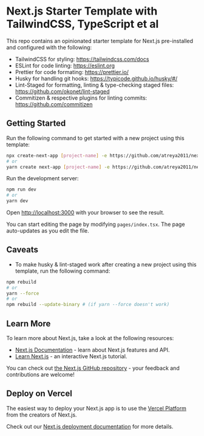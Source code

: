 # Next.js Starter Template with TailwindCSS, TypeScript et al

This repo contains an opinionated starter template for Next.js pre-installed and configured with the following:

- TailwindCSS for styling: <https://tailwindcss.com/docs>
- ESLint for code linting: <https://eslint.org>
- Prettier for code formating: <https://prettier.io/>
- Husky for handling git hooks: <https://typicode.github.io/husky/#/>
- Lint-Staged for formatting, linting & type-checking staged files: <https://github.com/okonet/lint-staged>
- Commitizen & respective plugins for linting commits: <https://github.com/commitizen>

## Getting Started

Run the following command to get started with a new project using this template:

```bash
npx create-next-app [project-name] -e https://github.com/atreya2011/next-tailwind-ts-template
# or
yarn create next-app [project-name] -e https://github.com/atreya2011/next-tailwind-ts-template
```

Run the development server:

```bash
npm run dev
# or
yarn dev
```

Open [http://localhost:3000](http://localhost:3000) with your browser to see the result.

You can start editing the page by modifying `pages/index.tsx`. The page auto-updates as you edit the file.

## Caveats

- To make husky & lint-staged work after creating a new project using this template, run the following command:

```bash
npm rebuild
# or
yarn --force
# or
npm rebuild --update-binary # (if yarn --force doesn't work)
```

## Learn More

To learn more about Next.js, take a look at the following resources:

- [Next.js Documentation](https://nextjs.org/docs) - learn about Next.js features and API.
- [Learn Next.js](https://nextjs.org/learn) - an interactive Next.js tutorial.

You can check out [the Next.js GitHub repository](https://github.com/vercel/next.js/) - your feedback and contributions are welcome!

## Deploy on Vercel

The easiest way to deploy your Next.js app is to use the [Vercel Platform](https://vercel.com/import?utm_medium=default-template&filter=next.js&utm_source=create-next-app&utm_campaign=create-next-app-readme) from the creators of Next.js.

Check out our [Next.js deployment documentation](https://nextjs.org/docs/deployment) for more details.
